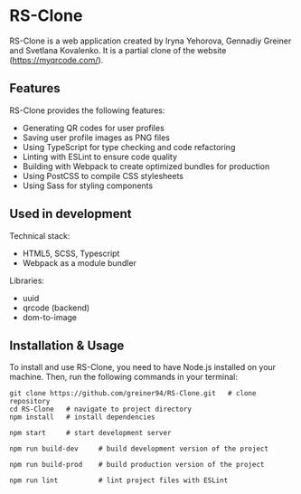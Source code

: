 # RS-Clone

RS-Clone is a web application created by Iryna Yehorova, Gennadiy Greiner and Svetlana Kovalenko. It is a partial clone of the website (https://myqrcode.com/).

## Features

RS-Clone provides the following features: 
- Generating QR codes for user profiles 
- Saving user profile images as PNG files 
- Using TypeScript for type checking and code refactoring 
- Linting with ESLint to ensure code quality 
- Building with Webpack to create optimized bundles for production 
- Using PostCSS to compile CSS stylesheets 
- Using Sass for styling components 

## Used in development

Technical stack:
- HTML5, SCSS, Typescript
- Webpack as a module bundler

Libraries:
- uuid
- qrcode (backend)
- dom-to-image

## Installation & Usage 

To install and use RS-Clone, you need to have Node.js installed on your machine. Then, run the following commands in your terminal: 

    git clone https://github.com/greiner94/RS-Clone.git   # clone repository  
    cd RS-Clone   # navigate to project directory  
    npm install   # install dependencies  

    npm start     # start development server  

    npm run build-dev     # build development version of the project  

    npm run build-prod    # build production version of the project  

    npm run lint          # lint project files with ESLint
